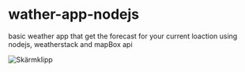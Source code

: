 # wather-app-nodejs

basic weather app that get the forecast for your current loaction using nodejs, weatherstack and mapBox api

![Skärmklipp](https://user-images.githubusercontent.com/77113737/131551966-4860d10b-f6e6-4f88-875a-abc4e9783c44.JPG)

